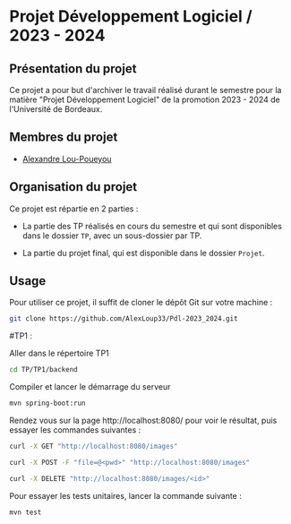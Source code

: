 # Projet Développement Logiciel / 2023 - 2024

## Présentation du projet

Ce projet a pour but d'archiver le travail réalisé durant le semestre pour la matière "Projet Développement Logiciel" de la promotion 2023 - 2024 de l'Université de Bordeaux.

## Membres du projet

- [Alexandre Lou-Poueyou](https://github.com/AlexLoup33)

## Organisation du projet

Ce projet est répartie en 2 parties :

- La partie des TP réalisés en cours du semestre et qui sont disponibles dans le dossier `TP`, avec un sous-dossier par TP.

- La partie du projet final, qui est disponible dans le dossier `Projet`.

## Usage

Pour utiliser ce projet, il suffit de cloner le dépôt Git sur votre machine :

```bash
git clone https://github.com/AlexLoup33/Pdl-2023_2024.git
```

#TP1 :

Aller dans le répertoire TP1
```bash
cd TP/TP1/backend
```

Compiler et lancer le démarrage du serveur
```bash
mvn spring-boot:run
```

Rendez vous sur la page http://localhost:8080/ pour voir le résultat, puis essayer les commandes suivantes :
```bash
curl -X GET "http://localhost:8080/images"

curl -X POST -F "file=@<pwd>" "http://localhost:8080/images"

curl -X DELETE "http://localhost:8080/images/<id>"
```

Pour essayer les tests unitaires, lancer la commande suivante :
```bash
mvn test
```